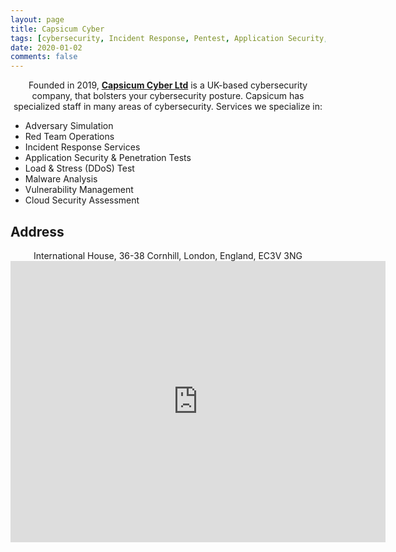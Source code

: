 ```yaml
---
layout: page
title: Capsicum Cyber
tags: [cybersecurity, Incident Response, Pentest, Application Security, Malware Analysis, Vulnerability, Cloud Security Assessment ]
date: 2020-01-02
comments: false
---
```


<center>Founded in 2019, <a href="https://capsicumcyber.co.uk"><b>Capsicum Cyber Ltd</b></a> is a UK-based cybersecurity company, that bolsters your cybersecurity posture. Capsicum has specialized staff in many areas of cybersecurity. Services we specialize in:</center>

* Adversary Simulation
* Red Team Operations
* Incident Response Services
* Application Security & Penetration Tests
* Load & Stress (DDoS) Test
* Malware Analysis
* Vulnerability Management
* Cloud Security Assessment



## Address
<center>
International House, 36-38 Cornhill, London, England, EC3V 3NG

<iframe src="https://www.google.com/maps/embed?pb=!1m18!1m12!1m3!1d2482.9993069648176!2d-0.08864242246761736!3d51.51322871027645!2m3!1f0!2f0!3f0!3m2!1i1024!2i768!4f13.1!3m3!1m2!1s0x48760384d7bf82a3%3A0xf7993cb62ed16b18!2sInternational%20House!5e0!3m2!1sen!2suk!4v1690978233244!5m2!1sen!2suk" width="600" height="450" style="border:0;" allowfullscreen="" loading="lazy" referrerpolicy="no-referrer-when-downgrade"></iframe>
